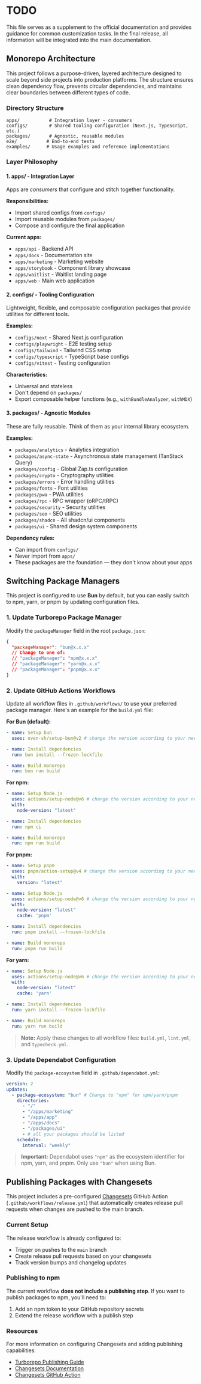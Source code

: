 # TODO

This file serves as a supplement to the official documentation and provides guidance for common customization tasks. In the final release, all information will be integrated into the main documentation.

## Monorepo Architecture

This project follows a purpose-driven, layered architecture designed to scale beyond side projects into production platforms. The structure ensures clean dependency flow, prevents circular dependencies, and maintains clear boundaries between different types of code.

### Directory Structure

```
apps/           # Integration layer - consumers
configs/        # Shared tooling configuration (Next.js, TypeScript, etc.)
packages/       # Agnostic, reusable modules
e2e/           # End-to-end tests
examples/      # Usage examples and reference implementations
```

### Layer Philosophy

#### 1. **apps/** - Integration Layer

Apps are *consumers* that configure and stitch together functionality.

**Responsibilities:**
- Import shared configs from `configs/`
- Import reusable modules from `packages/`
- Compose and configure the final application

**Current apps:**
- `apps/api` - Backend API
- `apps/docs` - Documentation site
- `apps/marketing` - Marketing website
- `apps/storybook` - Component library showcase
- `apps/waitlist` - Waitlist landing page
- `apps/web` - Main web application

#### 2. **configs/** - Tooling Configuration

Lightweight, flexible, and composable configuration packages that provide utilities for different tools.

**Examples:**
- `configs/next` - Shared Next.js configuration
- `configs/playwright` - E2E testing setup
- `configs/tailwind` - Tailwind CSS setup
- `configs/typescript` - TypeScript base configs
- `configs/vitest` - Testing configuration

**Characteristics:**
- Universal and stateless
- Don't depend on `packages/`
- Export composable helper functions (e.g., `withBundleAnalyzer`, `withMDX`)

#### 3. **packages/** - Agnostic Modules

These are fully reusable. Think of them as your internal library ecosystem.

**Examples:**
- `packages/analytics` - Analytics integration
- `packages/async-state` - Asynchronous state management (TanStack Query)
- `packages/config` - Global Zap.ts configuration
- `packages/crypto` - Cryptography utilities
- `packages/errors` - Error handling utilities
- `packages/fonts` - Font utilities
- `packages/pwa` - PWA utilities
- `packages/rpc` - RPC wrapper (oRPC/tRPC)
- `packages/security` - Security utilities
- `packages/seo` - SEO utilities
- `packages/shadcn` - All shadcn/ui components
- `packages/ui` - Shared design system components

**Dependency rules:**
- Can import from `configs/`
- Never import from `apps/`
- These packages are the foundation — they don't know about your apps

## Switching Package Managers

This project is configured to use **Bun** by default, but you can easily switch to npm, yarn, or pnpm by updating configuration files.

### 1. Update Turborepo Package Manager

Modify the `packageManager` field in the root `package.json`:

```json
{
  "packageManager": "bun@x.x.x"
  // Change to one of:
  // "packageManager": "npm@x.x.x"
  // "packageManager": "yarn@x.x.x"
  // "packageManager": "pnpm@x.x.x"
}
```

### 2. Update GitHub Actions Workflows

Update all workflow files in `.github/workflows/` to use your preferred package manager. Here's an example for the `build.yml` file:

**For Bun (default):**
```yaml
- name: Setup bun
  uses: oven-sh/setup-bun@v2 # change the version according to your need

- name: Install dependencies
  run: bun install --frozen-lockfile

- name: Build monorepo
  run: bun run build
```

**For npm:**
```yaml
- name: Setup Node.js
  uses: actions/setup-node@v6 # change the version according to your need
  with:
    node-version: "latest"

- name: Install dependencies
  run: npm ci

- name: Build monorepo
  run: npm run build
```

**For pnpm:**
```yaml
- name: Setup pnpm
  uses: pnpm/action-setup@v4 # change the version according to your need
  with:
    version: "latest"

- name: Setup Node.js
  uses: actions/setup-node@v6 # change the version according to your need
  with:
    node-version: "latest"
    cache: 'pnpm'

- name: Install dependencies
  run: pnpm install --frozen-lockfile

- name: Build monorepo
  run: pnpm run build
```

**For yarn:**
```yaml
- name: Setup Node.js
  uses: actions/setup-node@v6 # change the version according to your need
  with:
    node-version: "latest"
    cache: 'yarn'

- name: Install dependencies
  run: yarn install --frozen-lockfile

- name: Build monorepo
  run: yarn run build
```

> **Note:** Apply these changes to all workflow files: `build.yml`, `lint.yml`, and `typecheck.yml`.

### 3. Update Dependabot Configuration

Modify the `package-ecosystem` field in `.github/dependabot.yml`:

```yaml
version: 2
updates:
  - package-ecosystem: "bun" # Change to "npm" for npm/yarn/pnpm
    directories:
      - "/"
      - "/apps/marketing"
      - "/apps/app"
      - "/apps/docs"
      - "/packages/ui"
      - # all your packages should be listed
    schedule:
      interval: "weekly"
```

> **Important:** Dependabot uses `"npm"` as the ecosystem identifier for npm, yarn, and pnpm. Only use `"bun"` when using Bun.

## Publishing Packages with Changesets

This project includes a pre-configured [Changesets](https://github.com/changesets/changesets) GitHub Action (`.github/workflows/release.yml`) that automatically creates release pull requests when changes are pushed to the main branch.

### Current Setup

The release workflow is already configured to:
- Trigger on pushes to the `main` branch
- Create release pull requests based on your changesets
- Track version bumps and changelog updates

### Publishing to npm

The current workflow **does not include a publishing step**. If you want to publish packages to npm, you'll need to:

1. Add an npm token to your GitHub repository secrets
2. Extend the release workflow with a publish step

### Resources

For more information on configuring Changesets and adding publishing capabilities:

- [Turborepo Publishing Guide](https://turborepo.com/docs/guides/publishing-libraries#publishing)
- [Changesets Documentation](https://github.com/changesets/changesets/blob/main/docs/intro-to-using-changesets.md)
- [Changesets GitHub Action](https://github.com/changesets/action)